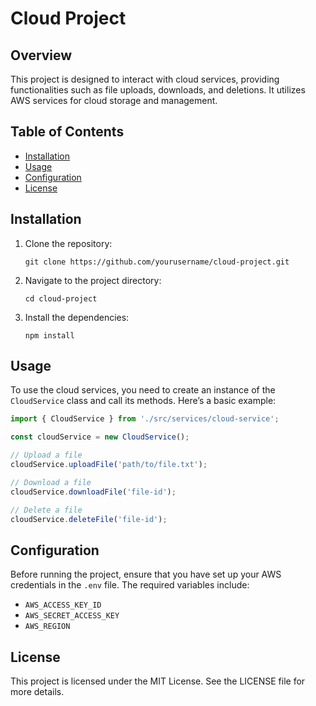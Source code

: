 # Cloud Project

## Overview
This project is designed to interact with cloud services, providing functionalities such as file uploads, downloads, and deletions. It utilizes AWS services for cloud storage and management.

## Table of Contents
- [Installation](#installation)
- [Usage](#usage)
- [Configuration](#configuration)
- [License](#license)

## Installation
1. Clone the repository:
   ```
   git clone https://github.com/yourusername/cloud-project.git
   ```
2. Navigate to the project directory:
   ```
   cd cloud-project
   ```
3. Install the dependencies:
   ```
   npm install
   ```

## Usage
To use the cloud services, you need to create an instance of the `CloudService` class and call its methods. Here’s a basic example:

```typescript
import { CloudService } from './src/services/cloud-service';

const cloudService = new CloudService();

// Upload a file
cloudService.uploadFile('path/to/file.txt');

// Download a file
cloudService.downloadFile('file-id');

// Delete a file
cloudService.deleteFile('file-id');
```

## Configuration
Before running the project, ensure that you have set up your AWS credentials in the `.env` file. The required variables include:
- `AWS_ACCESS_KEY_ID`
- `AWS_SECRET_ACCESS_KEY`
- `AWS_REGION`

## License
This project is licensed under the MIT License. See the LICENSE file for more details.